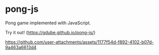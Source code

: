 # pong-js
Pong game implemented with JavaScript.

Try it out!
(https://gdube.github.io/pong-js/)

https://github.com/user-attachments/assets/1177f54d-f892-4102-b07d-9a463a6613d4
